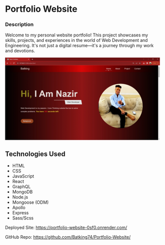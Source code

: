 # Portfolio Website

### Description
Welcome to my personal website portfolio! This project showcases my skills, projects, and experiences in the world of Web Development and Engineering. It's not just a digital resume—it's a journey through my work and devotions.


![Image of Nazir's Portfolio Website](./client/public/images/projects/Portfolio_Website.webp)


## Technologies Used
- HTML
- CSS
- JavaScript
- React
- GraphQL
- MongoDB
- Node.js
- Mongoose (ODM)
- Apollo
- Express
- Sass/Scss

Deployed Site: https://portfolio-website-0sf0.onrender.com/

GitHub Repo: https://github.com/Batking74/Portfolio-Website/

